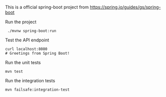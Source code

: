 This is a official spring-boot project from https://spring.io/guides/gs/spring-boot

Run the project

```
 ./mvnw spring-boot:run
```

Test the API endpoint

```
curl localhost:8080
# Greetings from Spring Boot!
```

Run the unit tests

```
mvn test
```

Run the integration tests

```
mvn failsafe:integration-test
```
